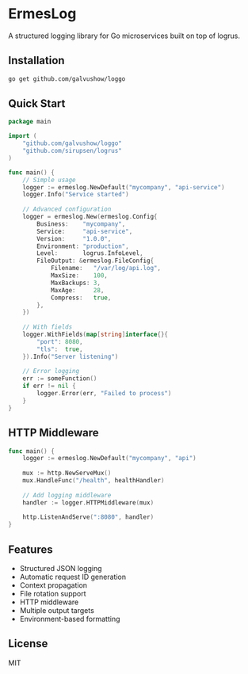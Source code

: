 # ErmesLog

A structured logging library for Go microservices built on top of logrus.

## Installation

```bash
go get github.com/galvushow/loggo
```

## Quick Start

```go
package main

import (
    "github.com/galvushow/loggo"
    "github.com/sirupsen/logrus"
)

func main() {
    // Simple usage
    logger := ermeslog.NewDefault("mycompany", "api-service")
    logger.Info("Service started")
    
    // Advanced configuration
    logger = ermeslog.New(ermeslog.Config{
        Business:    "mycompany",
        Service:     "api-service",
        Version:     "1.0.0",
        Environment: "production",
        Level:       logrus.InfoLevel,
        FileOutput: &ermeslog.FileConfig{
            Filename:   "/var/log/api.log",
            MaxSize:    100,
            MaxBackups: 3,
            MaxAge:     28,
            Compress:   true,
        },
    })
    
    // With fields
    logger.WithFields(map[string]interface{}{
        "port": 8080,
        "tls":  true,
    }).Info("Server listening")
    
    // Error logging
    err := someFunction()
    if err != nil {
        logger.Error(err, "Failed to process")
    }
}
```

## HTTP Middleware

```go
func main() {
    logger := ermeslog.NewDefault("mycompany", "api")
    
    mux := http.NewServeMux()
    mux.HandleFunc("/health", healthHandler)
    
    // Add logging middleware
    handler := logger.HTTPMiddleware(mux)
    
    http.ListenAndServe(":8080", handler)
}
```

## Features

- Structured JSON logging
- Automatic request ID generation
- Context propagation
- File rotation support
- HTTP middleware
- Multiple output targets
- Environment-based formatting

## License

MIT